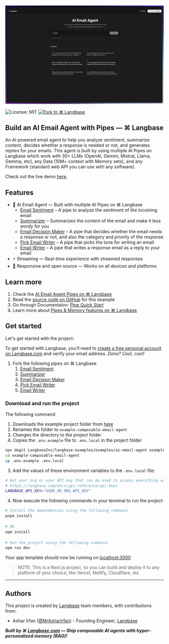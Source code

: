 ![AI Email Agent by ⌘ Langbase][cover]

![License: MIT][mit] [![Fork to ⌘ Langbase][fork]][agent-pipes]

## Build an AI Email Agent with Pipes — ⌘ Langbase

An AI powered email agent to help you analyze sentiment, summarize content, decides whether a response is needed or not, and generates replies for your emails. This agent is built by using multiple AI Pipes on Langbase which work with 30+ LLMs (OpenAI, Gemini, Mistral, Llama, Gemma, etc), any Data (10M+ context with Memory sets), and any Framework (standard web API you can use with any software).

Check out the live demo [here][demo].

## Features

-   📧 AI Email Agent — Built with multiple AI Pipes on ⌘ Langbase
    -   [Email Sentiment][email-sentiment] – A pipe to analyze the sentiment of the incoming email
    -   [Summarizer][summarizer] – Summarizes the content of the email and make it less wordy for you
    -   [Email Decision Maker][decision-maker] – A pipe that decides whether the email needs a response or not, and also the category and priority of the response
    -   [Pick Email Writer][pick-email-writer] – A pipe that picks the tone for writing an email
    -   [Email Writer][email-writer] – A pipe that writes a response email as a reply to your email
-   ⚡️ Streaming — Real-time experience with streamed responses
-   🔋 Responsive and open source — Works on all devices and platforms

## Learn more

1. Check the [AI Email Agent Pipes on ⌘ Langbase][agent-pipes]
2. Read the [source code on GitHub][gh] for this example
3. Go through Documentaion: [Pipe Quick Start][qs]
4. Learn more about [Pipes & Memory features on ⌘ Langbase][docs]

## Get started

Let's get started with the project:

To get started with Langbase, you'll need to [create a free personal account on Langbase.com][signup] and verify your email address. _Done? Cool, cool!_

1. Fork the following pipes on ⌘ Langbase.
    1. [Email Sentiment][email-sentiment]
    2. [Summarizer][summarizer]
    3. [Email Decision Maker][decision-maker]
    4. [Pick Email Writer][pick-email-writer]
    5. [Email Writer][email-writer]

### Download and run the project

The following command

1. Downloads the example project folder from [here][download]
2. Renames the folder to `example-composable-email-agent`
3. Changes the directory to the project folder
4. Copies the `.env.example` file to `.env.local` in the project folder

```sh
npx degit LangbaseInc/langbase-examples/examples/ai-email-agent example-composable-email-agent
cd example-composable-email-agent
cp .env.example .env.local
```

3. Add the values of these environment variables to the `.env.local` file:

```sh
# Get your org or user API key that can be used to access everything with Langbase.
# https://langbase.com/docs/api-reference/api-keys
LANGBASE_API_KEY="USER_OR_ORG_API_KEY"
```

4. Now execute the following commands in your terminal to run the project:

```sh
# Install the dependencies using the following command:
pnpm install

# OR
npm install

# Run the project using the following command:
npm run dev
```

Your app template should now be running on [localhost:3000][local]

> NOTE:
> This is a Next.js project, so you can build and deploy it to any platform of your choice, like Vercel, Netlify, Cloudflare, etc.

---

## Authors

This project is created by [Langbase][lb] team members, with contributions from:

-   Ashar Irfan ([@MrAsharIrfan][xai]) - Founding Engineer, [Langbase][lb]

**_Built by ⌘ [Langbase.com][lb] — Ship composable AI agents with hyper-personalized memory (RAG)!_**

[demo]: https://ai-email-agent.langbase.dev
[lb]: https://langbase.com
[agent-pipes]: https://langbase.com/examples?q=label:ai-email-agent
[email-sentiment]: https://langbase.com/examples/email-sentiment
[summarizer]: https://langbase.com/examples/summarizer
[decision-maker]: https://langbase.com/examples/decision-maker
[pick-email-writer]: https://langbase.com/examples/pick-email-writer
[email-writer]: https://langbase.com/examples/email-writer
[gh]: https://github.com/LangbaseInc/langbase-examples/tree/main/examples/ai-email-agent
[cover]: https://raw.githubusercontent.com/LangbaseInc/docs-images/main/examples/ai-email-agent/ai-email-agent.jpg
[download]: https://download-directory.github.io/?url=https://github.com/LangbaseInc/langbase-examples/tree/main/examples/ai-email-agent
[signup]: https://langbase.fyi/io
[qs]: https://langbase.com/docs/pipe/quickstart
[docs]: https://langbase.com/docs
[xai]: https://x.com/MrAsharIrfan
[local]: http://localhost:3000
[mit]: https://img.shields.io/badge/license-MIT-blue.svg?style=for-the-badge&color=%23000000
[fork]: https://img.shields.io/badge/FORK%20ON-%E2%8C%98%20Langbase-000000.svg?style=for-the-badge&logo=%E2%8C%98%20Langbase&logoColor=000000
